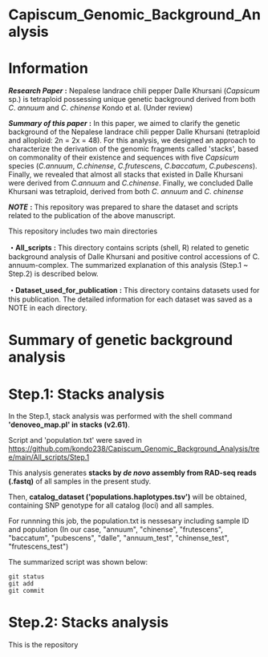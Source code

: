 # Capiscum_Genomic_Background_Analysis
# Information

***Research Paper*** **:** Nepalese landrace chili pepper Dalle Khursani (*Capsicum* sp.) is tetraploid possessing unique genetic background derived from both *C*. *annuum* and *C*. *chinense*
                      Kondo et al. (Under review) 

***Summary of this paper*** **:** In this paper, we aimed to clarify the genetic background of the Nepalese landrace chili pepper Dalle Khursani (tetraploid and alloploid: 2n = 2x = 48). For this analysis, we designed an approach to characterize the derivation of the genomic fragments called 'stacks', based on commonality of their existence and sequences with five *Capsicum* species (*C.annuum*, *C.chinense*, *C.frutescens*, *C.baccatum*, *C.pubescens*). Finally, we revealed that almost all stacks that existed in Dalle Khursani were derived from *C.annuum* and *C.chinense*. Finally, we concluded Dalle Khursani was tetraploid, derived from both *C*. *annuum* and *C*. *chinense*

***NOTE*** **:** This repository was prepared to share the dataset and scripts related to the publication of the above manuscript. 

 This repository includes two main directories

**・All_scripts** **:** This directory contains scripts (shell, R) related to genetic background analysis of Dalle Khursani and positive control accessions of C. annuum-complex. The summarized explanation of this analysis (Step.1 ~ Step.2) is described below.

**・Dataset_used_for_publication** **:** This directory contains datasets used for this publication. The detailed information for each dataset was saved as a NOTE in each directory.

# Summary of genetic background analysis
# Step.1: Stacks analysis
In the Step.1, stack analysis was performed with the shell command **'denoveo_map.pl' in stacks (v2.61)**.

Script and 'population.txt' were saved in https://github.com/kondo238/Capiscum_Genomic_Background_Analysis/tree/main/All_scripts/Step.1

This analysis generates **stacks by *de novo* assembly from RAD-seq reads (.fastq)** of all samples in the present study.

Then, **catalog_dataset ('populations.haplotypes.tsv')** will be obtained, containing SNP genotype for all catalog (loci) and all samples.

For runnning this job, the population.txt is nessesary including sample ID and population (In our case, "annuum", "chinense", "frutescens", "baccatum", "pubescens", "dalle", "annuum_test", "chinense_test", "frutescens_test")

The summarized script was shown below: 
```
git status
git add
git commit
```




# Step.2: Stacks analysis
This is the repository 

